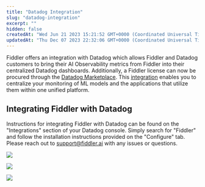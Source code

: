 ```yaml
---
title: "Datadog Integration"
slug: "datadog-integration"
excerpt: ""
hidden: false
createdAt: "Wed Jun 21 2023 15:21:52 GMT+0000 (Coordinated Universal Time)"
updatedAt: "Thu Dec 07 2023 22:32:06 GMT+0000 (Coordinated Universal Time)"
---
```

Fiddler offers an integration with Datadog which allows Fiddler and Datadog customers to bring their AI Observability metrics from Fiddler into their centralized Datadog dashboards.  Additionally, a Fiddler license can now be procured through the [Datadog Marketplace](https://www.datadoghq.com/blog/tag/datadog-marketplace/). This [integration](https://www.datadoghq.com/blog/monitor-machine-learning-models-fiddler/) enables you to centralize your monitoring of ML models and the applications that utilize them within one unified platform.

## Integrating Fiddler with Datadog

Instructions for integrating Fiddler with Datadog can be found on the "Integrations" section of your Datadog console.  Simply search for "Fiddler" and follow the installation instructions provided on the "Configure" tab.  Please reach out to [support@fiddler.ai](mailto:support@fiddler.ai) with any issues or questions.

![](https://files.readme.io/3f9dcd9-Screenshot_2023-06-21_at_10.28.17_AM.png)

![](https://files.readme.io/9fa9503-Screenshot_2023-06-21_at_10.31.54_AM.png)

![](https://files.readme.io/218dfc2-Screenshot_2023-06-21_at_10.45.14_AM.png)
